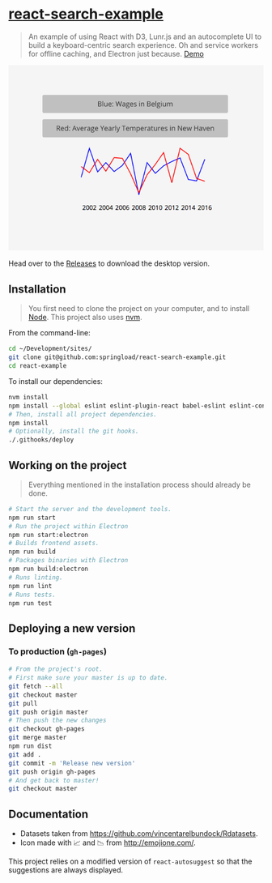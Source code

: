 [react-search-example](https://springload.github.io/react-search-example/)
=============

> An example of using React with D3, Lunr.js and an autocomplete UI to build a keyboard-centric search experience. Oh and service workers for offline caching, and Electron just because. [Demo](https://springload.github.io/react-search-example/)

[![Screenshot](screenshot.png)](https://springload.github.io/react-search-example/)

Head over to the [Releases](https://github.com/springload/react-search-example/releases/tag/v0.1.0) to download the desktop version.

## Installation

> You first need to clone the project on your computer, and to install [Node](https://nodejs.org). This project also uses [nvm](https://github.com/creationix/nvm).

From the command-line:

```sh
cd ~/Development/sites/
git clone git@github.com:springload/react-search-example.git
cd react-example
```

To install our dependencies:

```sh
nvm install
npm install --global eslint eslint-plugin-react babel-eslint eslint-config-airbnb sass-lint
# Then, install all project dependencies.
npm install
# Optionally, install the git hooks.
./.githooks/deploy
```

## Working on the project

> Everything mentioned in the installation process should already be done.

```sh
# Start the server and the development tools.
npm run start
# Run the project within Electron
npm run start:electron
# Builds frontend assets.
npm run build
# Packages binaries with Electron
npm run build:electron
# Runs linting.
npm run lint
# Runs tests.
npm run test
```

## Deploying a new version

### To production (`gh-pages`)

```sh
# From the project's root.
# First make sure your master is up to date.
git fetch --all
git checkout master
git pull
git push origin master
# Then push the new changes
git checkout gh-pages
git merge master
npm run dist
git add .
git commit -m 'Release new version'
git push origin gh-pages
# And get back to master!
git checkout master
```

## Documentation

- Datasets taken from https://github.com/vincentarelbundock/Rdatasets.
- Icon made with 📈 and 📉 from http://emojione.com/.

This project relies on a modified version of `react-autosuggest` so that the suggestions are always displayed.
